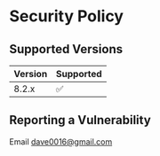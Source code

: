 # Security Policy

## Supported Versions

| Version | Supported          |
|---------| ------------------ |
| 8.2.x   | :white_check_mark: |

## Reporting a Vulnerability

Email dave0016@gmail.com